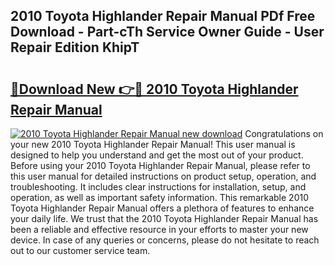 ## 2010 Toyota Highlander Repair Manual PDf Free Download - Part-cTh Service Owner Guide - User Repair Edition KhipT

# <h2><a href="http://bc36953.oget.top/?id=2010+Toyota+Highlander+Repair+Manual">🔗Download New 👉🔴 2010 Toyota Highlander Repair Manual</a></h2>

[![2010 Toyota Highlander Repair Manual new download](https://i.imgur.com/5g1atiW.png)](http://bc36953.oget.top/?id=2010+Toyota+Highlander+Repair+Manual)
Congratulations on your new 2010 Toyota Highlander Repair Manual! This user manual is designed to help you understand and get the most out of your product. Before using your 2010 Toyota Highlander Repair Manual, please refer to this user manual for detailed instructions on product setup, operation, and troubleshooting. It includes clear instructions for installation, setup, and operation, as well as important safety information. This remarkable 2010 Toyota Highlander Repair Manual offers a plethora of features to enhance your daily life. We trust that the 2010 Toyota Highlander Repair Manual has been a reliable and effective resource in your efforts to master your new device. In case of any queries or concerns, please do not hesitate to reach out to our customer service team.
